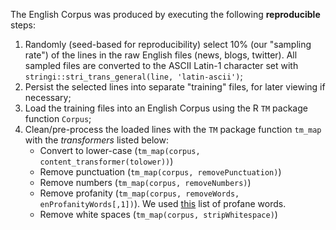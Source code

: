 The English Corpus was produced by executing the following **reproducible** steps:

1. Randomly (seed-based for reproducibility) select 10% (our "sampling rate") of the lines in the raw English files (news, blogs, twitter). All sampled files are converted to the ASCII Latin-1 character set with `stringi::stri_trans_general(line, 'latin-ascii')`;
2. Persist the selected lines into separate "training" files, for later viewing if necessary;
3. Load the training files into an English Corpus using the R `TM` package function `Corpus`;
4. Clean/pre-process the loaded lines with the `TM` package function `tm_map` with the *transformers* listed below:
    + Convert to lower-case (`tm_map(corpus, content_transformer(tolower))`)
    + Remove punctuation (`tm_map(corpus, removePunctuation)`)
    + Remove numbers (`tm_map(corpus, removeNumbers)`)
    + Remove profanity (`tm_map(corpus, removeWords, enProfanityWords[,1])`). We used [this](https://raw.githubusercontent.com/shutterstock/List-of-Dirty-Naughty-Obscene-and-Otherwise-Bad-Words/master/en) list of profane words.
    + Remove white spaces (`tm_map(corpus, stripWhitespace)`)
